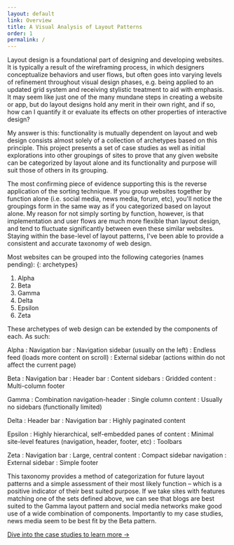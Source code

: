 ```yaml
---
layout: default
link: Overview
title: A Visual Analysis of Layout Patterns
order: 1
permalink: /
---
```


Layout design is a foundational part of designing and developing websites. It is typically a result of the wireframing process, in which designers conceptualize behaviors and user flows, but often goes into varying levels of refinement throughout visual design phases, e.g. being applied to an updated grid system and receiving stylistic treatment to aid with emphasis. It may seem like just one of the many mundane steps in creating a website or app, but do layout designs hold any merit in their own right, and if so, how can I quantify it or evaluate its effects on other properties of interactive design?

My answer is this: functionality is mutually dependent on layout and web design consists almost solely of a collection of archetypes based on this principle. This project presents a set of case studies as well as initial explorations into other groupings of sites to prove that any given website can be categorized by layout alone and its functionality and purpose will suit those of others in its grouping.

The most confirming piece of evidence supporting this is the reverse application of the sorting technique. If you group websites together by function alone (i.e. social media, news media, forum, etc), you'll notice the groupings form in the same way as if you categorized based on layout alone. My reason for not simply sorting by function, however, is that implementation and user flows are much more flexible than layout design, and tend to fluctuate significantly between even these similar websites. Staying within the base-level of layout patterns, I've been able to provide a consistent and accurate taxonomy of web design.

Most websites can be grouped into the following categories (names pending):
{: archetypes}

1. Alpha
2. Beta
3. Gamma
4. Delta
5. Epsilon
6. Zeta

These archetypes of web design can be extended by the components of each. As such:

Alpha
  : Navigation bar
  : Navigation sidebar (usually on the left)
  : Endless feed (loads more content on scroll)
  : External sidebar (actions within do not affect the current page)

Beta
  : Navigation bar
  : Header bar
  : Content sidebars
  : Gridded content
  : Multi-column footer

Gamma
  : Combination navigation-header
  : Single column content
  : Usually no sidebars (functionally limited)

Delta
  : Header bar
  : Navigation bar
  : Highly paginated content

Epsilon
  : Highly hierarchical, self-embedded panes of content
  : Minimal site-level features (navigation, header, footer, etc)
  : Toolbars

Zeta
  : Navigation bar
  : Large, central content
  : Compact sidebar navigation
  : External sidebar
  : Simple footer

This taxonomy provides a method of categorization for future layout patterns and a simple assessment of their most likely function – which is a positive indicator of their best suited purpose. If we take sites with features matching one of the sets defined above, we can see that blogs are best suited to the Gamma layout pattern and social media networks make good use of a wide combination of components. Importantly to my case studies, news media seem to be best fit by the Beta pattern.

[Dive into the case studies to learn more &rarr;](/case-studies)